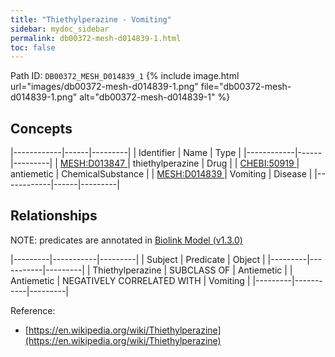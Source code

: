 ```yaml
---
title: "Thiethylperazine - Vomiting"
sidebar: mydoc_sidebar
permalink: db00372-mesh-d014839-1.html
toc: false 
---
```



Path ID: `DB00372_MESH_D014839_1`
{% include image.html url="images/db00372-mesh-d014839-1.png" file="db00372-mesh-d014839-1.png" alt="db00372-mesh-d014839-1" %}

## Concepts

|------------|------|---------|
| Identifier | Name | Type    |
|------------|------|---------|
| <a href="https://identifiers.org/MESH:D013847">MESH:D013847 </a> | thiethylperazine | Drug |
| <a href="https://identifiers.org/CHEBI:50919">CHEBI:50919 </a> | antiemetic | ChemicalSubstance |
| <a href="https://identifiers.org/MESH:D014839">MESH:D014839 </a> | Vomiting | Disease |
|------------|------|---------|

## Relationships


NOTE: predicates are annotated in <a href="https://github.com/biolink/biolink-model/releases/tag/v1.3.0">Biolink Model (v1.3.0)</a>

|---------|-----------|---------|
| Subject | Predicate | Object  |
|---------|-----------|---------|
| Thiethylperazine | SUBCLASS OF | Antiemetic |
| Antiemetic | NEGATIVELY CORRELATED WITH | Vomiting |
|---------|-----------|---------|

Reference: 
  - [https://en.wikipedia.org/wiki/Thiethylperazine](https://en.wikipedia.org/wiki/Thiethylperazine)

